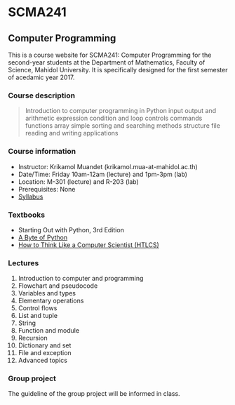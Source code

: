 # SCMA241 
## Computer Programming

This is a course website for SCMA241: Computer Programming for the second-year students at the Department of Mathematics, Faculty of Science, Mahidol University. It is specifically designed for the first semester of acedamic year 2017. 

### Course description
> Introduction to computer programming in Python input output and arithmetic expression condition and loop
controls commands functions array simple sorting and searching methods structure file reading and writing
applications

### Course information
- Instructor: Krikamol Muandet (krikamol.mua-at-mahidol.ac.th)
- Date/Time: Friday 10am-12am (lecture) and 1pm-3pm (lab)
- Location: M-301 (lecture) and R-203 (lab)
- Prerequisites: None
- [Syllabus](./syllabus.pdf)

### Textbooks
- Starting Out with Python, 3rd Edition
- [A Byte of Python](http://python.swaroopch.com/io.html)
- [How to Think Like a Computer Scientist (HTLCS)](http://openbookproject.net/thinkcs/python/english3e/)

### Lectures

1. Introduction to computer and programming
2. Flowchart and pseudocode
3. Variables and types
4. Elementary operations
5. Control flows
6. List and tuple
7. String
8. Function and module
9. Recursion
10. Dictionary and set
11. File and exception
12. Advanced topics

### Group project

The guideline of the group project will be informed in class.
